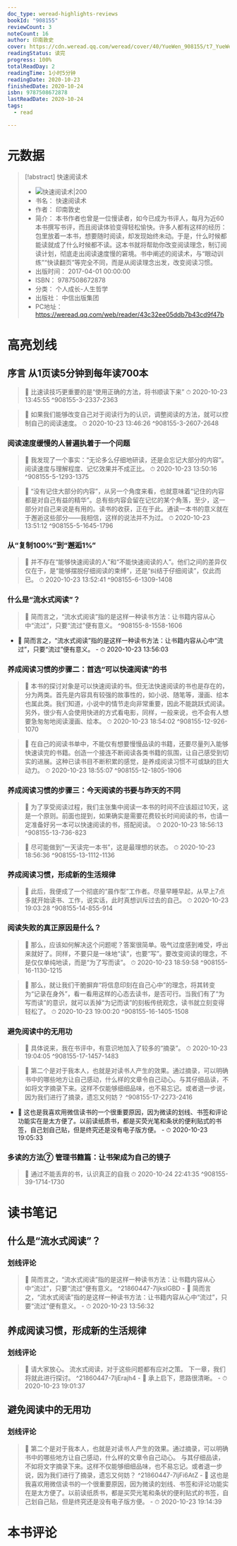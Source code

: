 ```yaml
---
doc_type: weread-highlights-reviews
bookId: "908155"
reviewCount: 3
noteCount: 16
author: 印南敦史
cover: https://cdn.weread.qq.com/weread/cover/40/YueWen_908155/t7_YueWen_908155.jpg
readingStatus: 读完
progress: 100%
totalReadDay: 2
readingTime: 1小时5分钟
readingDate: 2020-10-23
finishedDate: 2020-10-24
isbn: 9787508672878
lastReadDate: 2020-10-24
tags:
  - read

---
```

# 元数据
> [!abstract] 快速阅读术
> - ![ 快速阅读术|200](https://cdn.weread.qq.com/weread/cover/40/YueWen_908155/t7_YueWen_908155.jpg)
> - 书名： 快速阅读术
> - 作者： 印南敦史
> - 简介： 本书作者也曾是一位慢读者，如今已成为书评人，每月为近60本书撰写书评，而且阅读体验变得轻松愉快。许多人都有这样的经历：包里放着一本书，想要随时阅读，却发现始终未动。于是，什么时候都能读就成了什么时候都不读。这本书就将帮助你改变阅读理念，制订阅读计划，彻底走出阅读速度慢的窘境。书中阐述的阅读术，与“眼动训练”“快读翻页”等完全不同，而是从阅读理念出发，改变阅读习惯。
> - 出版时间： 2017-04-01 00:00:00
> - ISBN： 9787508672878
> - 分类： 个人成长-人生哲学
> - 出版社： 中信出版集团
> - PC地址：https://weread.qq.com/web/reader/43c32ee05ddb7b43cd9f47b

# 高亮划线

## 序言 从1页读5分钟到每年读700本

> 📌 比速读技巧更重要的是“使用正确的方法，将书顺读下来” 
> ⏱ 2020-10-23 13:45:55 ^908155-3-2337-2363

> 📌 如果我们能够改变自己对于阅读行为的认识，调整阅读的方法，就可以控制自己的阅读速度。 
> ⏱ 2020-10-23 13:46:26 ^908155-3-2607-2648

### 阅读速度缓慢的人普遍执着于一个问题

> 📌 我发现了一个事实：“无论多么仔细地研读，还是会忘记大部分的内容”。阅读速度与理解程度、记忆效果并不成正比。 
> ⏱ 2020-10-23 13:50:16 ^908155-5-1293-1375

> 📌 “没有记住大部分的内容”，从另一个角度来看，也就意味着“记住的内容都是对自己有益的精华”。总有些内容会留在记忆的某个角落，至少，这一部分对自己来说是有用的。读书的收获，正在于此。通读一本书的意义就在于邂逅这些部分——我相信，这样的说法并不为过。 
> ⏱ 2020-10-23 13:51:12 ^908155-5-1645-1796

### 从“复制100%”到“邂逅1%”

> 📌 并不存在“能够快速阅读的人”和“不能快速阅读的人”。他们之间的差异仅仅在于，是“能够摆脱仔细阅读的束缚”，还是“纠结于仔细阅读”，仅此而已。 
> ⏱ 2020-10-23 13:52:41 ^908155-6-1309-1408

### 什么是“流水式阅读”？

> 📌 简而言之，“流水式阅读”指的是这样一种读书方法：让书籍内容从心中“流过”，只要“流过”便有意义。 ^908155-8-1558-1606
- 💭 简而言之，“流水式阅读”指的是这样一种读书方法：让书籍内容从心中“流过”，只要“流过”便有意义。 - ⏱ 2020-10-23 13:56:03 

### 养成阅读习惯的步骤二：首选“可以快速阅读”的书

> 📌 本书的探讨对象是可以快速阅读的书。但无法快速阅读的书也是存在的，分为两类。首先是内容具有较强的故事性的，如小说、随笔等，漫画、绘本也属此类。我们知道，小说中的情节走向非常重要，因此不能跳跃式阅读。另外，很少有人会使用快进的方式看电影，同样，一般来说，也不会有人想要急匆匆地阅读漫画、绘本。 
> ⏱ 2020-10-23 18:54:02 ^908155-12-926-1070

> 📌 在自己的阅读书单中，不能仅有想要慢慢品读的书籍，还要尽量列入能够快速读完的书籍。创造一个接连不断阅读各类书籍的氛围，让自己感受到切实的进展。这种已读书目不断积累的感觉，是养成阅读习惯不可或缺的巨大动力。 
> ⏱ 2020-10-23 18:55:07 ^908155-12-1805-1906

### 养成阅读习惯的步骤三：今天阅读的书要与昨天的不同

> 📌 为了享受阅读过程，我们主张集中阅读一本书的时间不应该超过10天，这是一个原则。前面也提到，如果确实是需要花费较长时间阅读的书，也请一定准备好另一本可以快速阅读的书，搭配阅读。 
> ⏱ 2020-10-23 18:56:13 ^908155-13-736-823

> 📌 尽可能做到“一天读完一本书”，这是最理想的状态。 
> ⏱ 2020-10-23 18:56:36 ^908155-13-1112-1136

### 养成阅读习惯，形成新的生活规律

> 📌 此后，我便成了一个彻底的“晨作型”工作者。尽量早睡早起，从早上7点多就开始读书、工作，说实话，此时真想训斥过去的自己。 
> ⏱ 2020-10-23 19:03:28 ^908155-14-855-914

### 阅读失败的真正原因是什么？

> 📌 那么，应该如何解决这个问题呢？答案很简单。吸气过度感到难受，呼出来就好了。同样，不要只是一味地“读”，也要“写”。要改变阅读的理念，不是仅仅单纯地读，而是“为了写而读”。 
> ⏱ 2020-10-23 18:59:58 ^908155-16-1130-1215

> 📌 那么，就让我们干脆摒弃“将信息印刻在自己心中”的理念，将其转变为“记录在身外”，看一看用这样的心态去读书，是否可行。当我们有了“为写而读”的意识，就可以丢掉“为记而读”的刻板传统观念，读书就立刻变得轻松了。 
> ⏱ 2020-10-23 19:00:20 ^908155-16-1405-1508

### 避免阅读中的无用功

> 📌 具体说来，我在书评中，有意识地加入了较多的“摘录”。 
> ⏱ 2020-10-23 19:04:05 ^908155-17-1457-1483

> 📌 第二个是对于我本人，也就是对读书人产生的效果。通过摘录，可以明确书中的哪些地方让自己感动，什么样的文章令自己动心。与其仔细品读，不如将文字摘录下来。这样不仅能够细细品味，也不易忘记。或者退一步说，因为我们进行了摘录，遗忘又何妨？ ^908155-17-2273-2416
- 💭 这也是我喜欢用微信读书的一个很重要原因，因为微读的划线、书签和评论功能实在是太方便了。以前读纸质书，都是买荧光笔和条状的便利贴式的书签，自己划自己贴，但是终究还是没有电子版方便。 - ⏱ 2020-10-23 19:05:33 

### 多读的方法⑦ 管理书籍篇：让书架成为自己的镜子

> 📌 通过不能丢弃的书，认识真正的自我 
> ⏱ 2020-10-24 22:41:35 ^908155-39-1714-1730

# 读书笔记

## 什么是“流水式阅读”？

### 划线评论
> 📌 简而言之，“流水式阅读”指的是这样一种读书方法：让书籍内容从心中“流过”，只要“流过”便有意义。  ^21860447-7ljkslGBD
    - 💭 简而言之，“流水式阅读”指的是这样一种读书方法：让书籍内容从心中“流过”，只要“流过”便有意义。
    - ⏱ 2020-10-23 13:56:32
   
## 养成阅读习惯，形成新的生活规律

### 划线评论
> 📌 请大家放心。
流水式阅读，对于这些问题都有应对之策。
下一章，我们将就此进行探讨。  ^21860447-7ljErajh4
    - 💭 承上启下，思路很清晰。
    - ⏱ 2020-10-23 19:01:37
   
## 避免阅读中的无用功

### 划线评论
> 📌 第二个是对于我本人，也就是对读书人产生的效果。通过摘录，可以明确书中的哪些地方让自己感动，什么样的文章令自己动心。
与其仔细品读，不如将文字摘录下来。这样不仅能够细细品味，也不易忘记。或者退一步说，因为我们进行了摘录，遗忘又何妨？  ^21860447-7ljFi6AtZ
    - 💭 这也是我喜欢用微信读书的一个很重要原因，因为微读的划线、书签和评论功能实在是太方便了。以前读纸质书，都是买荧光笔和条状的便利贴式的书签，自己划自己贴，但是终究还是没有电子版方便。
    - ⏱ 2020-10-23 19:14:39
   
# 本书评论

